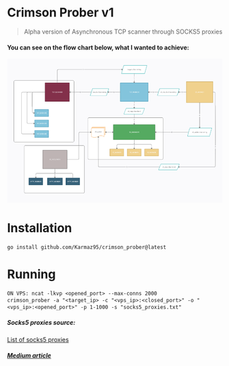# Crimson Prober v1

> Alpha version of Asynchronous TCP scanner through SOCKS5 proxies

#### You can see on the flow chart below, what I wanted to achieve:
<p align="center">
  <img src="TCP_SCANNING.png" />
</p>

# Installation
```
go install github.com/Karmaz95/crimson_prober@latest
```

# Running
```
ON VPS: ncat -lkvp <opened_port> --max-conns 2000
crimson_prober -a "<target_ip> -c "<vps_ip>:<closed_port>" -o "<vps_ip>:<opened_port>" -p 1-1000 -s "socks5_proxies.txt" 
```

##### Socks5 proxies source:
[List of socks5 proxies](https://proxyscrape.com/free-proxy-list)

##### [Medium article](https://karol-mazurek95.medium.com/better-service-discovery-de48dcbf2c9c)
